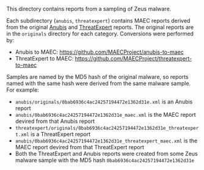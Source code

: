 This directory contains reports from a sampling of Zeus malware.

Each subdirectory (`anubis`, `threatexpert`) contains MAEC reports derived from the original [Anubis](https://anubis.iseclab.org/) and [ThreatExpert](http://threatexpert.com/) reports. The original reports are in the `originals` directory for each category. Conversions were performed by:

* Anubis to MAEC: https://github.com/MAECProject/anubis-to-maec
* ThreatExpert to MAEC: https://github.com/MAECProject/threatexpert-to-maec

Samples are named by the MD5 hash of the original malware, so reports named with the same hash were derived from the same malware sample. For example:

* `anubis/originals/0bab6936c4ac24257194472e1362d31e.xml` is an Anubis report
* `anubis/0bab6936c4ac24257194472e1362d31e_maec.xml` is the MAEC report devired from that Anubis report
* `threatexpert/originals/0bab6936c4ac24257194472e1362d31e_threatexpert.xml` is a ThreatExpert report
* `anubis/0bab6936c4ac24257194472e1362d31e_threatexpert_maec.xml` is the MAEC report devired from that ThreatExpert report
* Both the ThreatExpert and Anubis reports were created from some Zeus malware sample with the MD5 hash `0bab6936c4ac24257194472e1362d31e`
